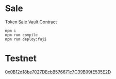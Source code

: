 # Sale
Token Sale Vault Contract

```shell
npm i
npm run compile
npm run deploy:fuji
```


# Testnet
[0x0B12d18be7027DEcbB576671c7C39B09fE535E2D](https://testnet.snowtrace.io/address/0xbBB48CF68FB87d23967484e10bC34194587950A8)

